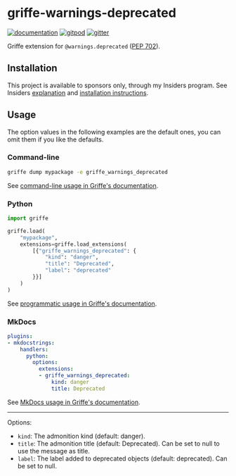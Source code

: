 # griffe-warnings-deprecated

[![documentation](https://img.shields.io/badge/docs-mkdocs-708FCC.svg?style=flat)](https://mkdocstrings.github.io/griffe-warnings-deprecated/)
[![gitpod](https://img.shields.io/badge/gitpod-workspace-708FCC.svg?style=flat)](https://gitpod.io/#https://github.com/mkdocstrings/griffe-warnings-deprecated)
[![gitter](https://badges.gitter.im/join%20chat.svg)](https://app.gitter.im/#/room/#griffe-warnings-deprecated:gitter.im)

Griffe extension for `@warnings.deprecated`
([PEP 702](https://peps.python.org/pep-0702/)).

## Installation

This project is available to sponsors only, through my Insiders program.
See Insiders [explanation](https://mkdocstrings.github.io/griffe-warnings-deprecated/insiders/)
and [installation instructions](https://mkdocstrings.github.io/griffe-warnings-deprecated/insiders/installation/).

## Usage

The option values in the following examples are the default ones,
you can omit them if you like the defaults.

### Command-line

```bash
griffe dump mypackage -e griffe_warnings_deprecated
```

See [command-line usage in Griffe's documentation](https://mkdocstrings.github.io/griffe/extensions/#on-the-command-line).

### Python

```python
import griffe

griffe.load(
    "mypackage",
    extensions=griffe.load_extensions(
        [{"griffe_warnings_deprecated": {
            "kind": "danger",
            "title": "Deprecated",
            "label": "deprecated"
        }}]
    )
)
```

See [programmatic usage in Griffe's documentation](https://mkdocstrings.github.io/griffe/extensions/#programmatically).

### MkDocs

```yaml title="mkdocs.yml"
plugins:
- mkdocstrings:
    handlers:
      python:
        options:
          extensions:
          - griffe_warnings_deprecated:
              kind: danger
              title: Deprecated
```

See [MkDocs usage in Griffe's documentation](https://mkdocstrings.github.io/griffe/extensions/#in-mkdocs).

---

Options:

- `kind`: The admonition kind (default: danger).
- `title`: The admonition title (default: Deprecated).
    Can be set to null to use the message as title.
- `label`: The label added to deprecated objects (default: deprecated).
    Can be set to null.

